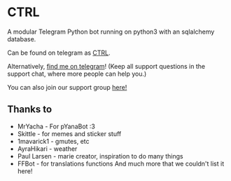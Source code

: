 # CTRL
A modular Telegram Python bot running on python3 with an sqlalchemy database.

Can be found on telegram as [CTRL](bothttps://t.me/ctrln_).

Alternatively, [find me on telegram](https://t.me/Refundisillegal)! (Keep all support questions in the support chat, where more people can help you.)

You can also join our support group [here!](https://t.me/ctrlsupport)

## Thanks to

* MrYacha - For pYanaBot :3
* Skittle - for memes and sticker stuff
* 1mavarick1 - gmutes, etc 
* AyraHikari - weather
* Paul Larsen - marie creator, inspiration to do many things
* FFBot - for translations functions
And much more that we couldn't list it here!
